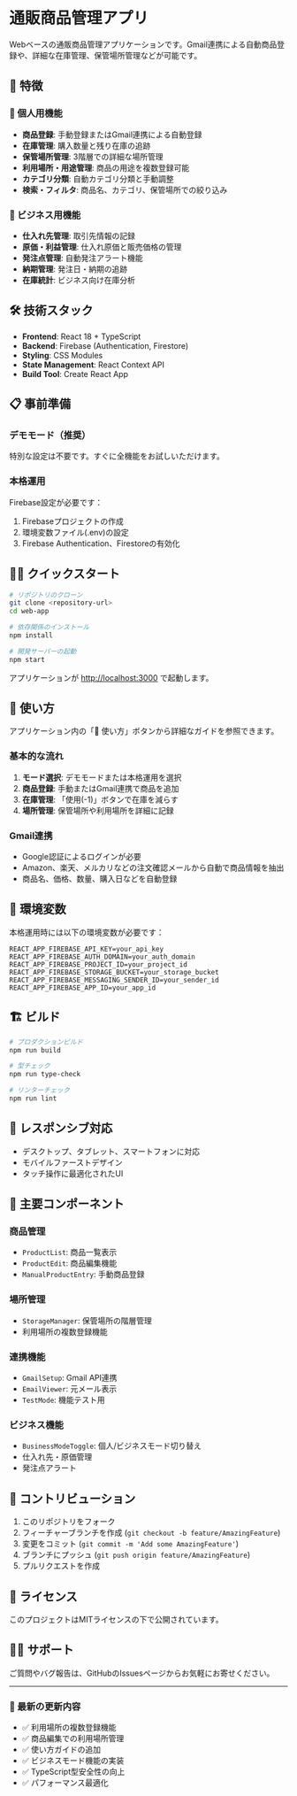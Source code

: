 # 通販商品管理アプリ

Webベースの通販商品管理アプリケーションです。Gmail連携による自動商品登録や、詳細な在庫管理、保管場所管理などが可能です。

## 🚀 特徴

### 📱 個人用機能
- **商品登録**: 手動登録またはGmail連携による自動登録
- **在庫管理**: 購入数量と残り在庫の追跡
- **保管場所管理**: 3階層での詳細な場所管理
- **利用場所・用途管理**: 商品の用途を複数登録可能
- **カテゴリ分類**: 自動カテゴリ分類と手動調整
- **検索・フィルタ**: 商品名、カテゴリ、保管場所での絞り込み

### 🏢 ビジネス用機能
- **仕入れ先管理**: 取引先情報の記録
- **原価・利益管理**: 仕入れ原価と販売価格の管理
- **発注点管理**: 自動発注アラート機能
- **納期管理**: 発注日・納期の追跡
- **在庫統計**: ビジネス向け在庫分析

## 🛠️ 技術スタック

- **Frontend**: React 18 + TypeScript
- **Backend**: Firebase (Authentication, Firestore)
- **Styling**: CSS Modules
- **State Management**: React Context API
- **Build Tool**: Create React App

## 📋 事前準備

### デモモード（推奨）
特別な設定は不要です。すぐに全機能をお試しいただけます。

### 本格運用
Firebase設定が必要です：
1. Firebaseプロジェクトの作成
2. 環境変数ファイル(.env)の設定
3. Firebase Authentication、Firestoreの有効化

## 🏃‍♂️ クイックスタート

```bash
# リポジトリのクローン
git clone <repository-url>
cd web-app

# 依存関係のインストール
npm install

# 開発サーバーの起動
npm start
```

アプリケーションが [http://localhost:3000](http://localhost:3000) で起動します。

## 📖 使い方

アプリケーション内の「📖 使い方」ボタンから詳細なガイドを参照できます。

### 基本的な流れ
1. **モード選択**: デモモードまたは本格運用を選択
2. **商品登録**: 手動またはGmail連携で商品を追加
3. **在庫管理**: 「使用(-1)」ボタンで在庫を減らす
4. **場所管理**: 保管場所や利用場所を詳細に記録

### Gmail連携
- Google認証によるログインが必要
- Amazon、楽天、メルカリなどの注文確認メールから自動で商品情報を抽出
- 商品名、価格、数量、購入日などを自動登録

## 🔧 環境変数

本格運用時には以下の環境変数が必要です：

```env
REACT_APP_FIREBASE_API_KEY=your_api_key
REACT_APP_FIREBASE_AUTH_DOMAIN=your_auth_domain
REACT_APP_FIREBASE_PROJECT_ID=your_project_id
REACT_APP_FIREBASE_STORAGE_BUCKET=your_storage_bucket
REACT_APP_FIREBASE_MESSAGING_SENDER_ID=your_sender_id
REACT_APP_FIREBASE_APP_ID=your_app_id
```

## 🏗️ ビルド

```bash
# プロダクションビルド
npm run build

# 型チェック
npm run type-check

# リンターチェック
npm run lint
```

## 📱 レスポンシブ対応

- デスクトップ、タブレット、スマートフォンに対応
- モバイルファーストデザイン
- タッチ操作に最適化されたUI

## 🎯 主要コンポーネント

### 商品管理
- `ProductList`: 商品一覧表示
- `ProductEdit`: 商品編集機能
- `ManualProductEntry`: 手動商品登録

### 場所管理
- `StorageManager`: 保管場所の階層管理
- 利用場所の複数登録機能

### 連携機能
- `GmailSetup`: Gmail API連携
- `EmailViewer`: 元メール表示
- `TestMode`: 機能テスト用

### ビジネス機能
- `BusinessModeToggle`: 個人/ビジネスモード切り替え
- 仕入れ先・原価管理
- 発注点アラート

## 🤝 コントリビューション

1. このリポジトリをフォーク
2. フィーチャーブランチを作成 (`git checkout -b feature/AmazingFeature`)
3. 変更をコミット (`git commit -m 'Add some AmazingFeature'`)
4. ブランチにプッシュ (`git push origin feature/AmazingFeature`)
5. プルリクエストを作成

## 📄 ライセンス

このプロジェクトはMITライセンスの下で公開されています。

## 🙋‍♂️ サポート

ご質問やバグ報告は、GitHubのIssuesページからお気軽にお寄せください。

---

### 🔄 最新の更新内容

- ✅ 利用場所の複数登録機能
- ✅ 商品編集での利用場所管理
- ✅ 使い方ガイドの追加
- ✅ ビジネスモード機能の実装
- ✅ TypeScript型安全性の向上
- ✅ パフォーマンス最適化
